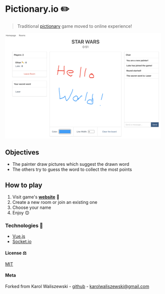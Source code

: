 # Pictionary.io ✏️

> Traditional [pictionary](https://en.wikipedia.org/wiki/Pictionary) game moved to online experience!

![](screenshot.png)

## Objectives
+ The painter draw pictures which suggest the drawn word
+ The others try to guess the word to collect the most points

## How to play
1. Visit game's **[website](https://etuong.github.io/pictionary.io/#/)** 🔗
2. Create a new room or join an existing one
3. Choose your name
4. Enjoy 😊

### Technologies 🔧 
+ [Vue.js](https://vuejs.org/)
+ [Socket.io](https://socket.io/)

#### License ⚖️

[MIT](https://en.wikipedia.org/wiki/MIT_License)


#### Meta
Forked from Karol Waliszewski - [github](https://github.com/Karol-Waliszewski) - [karolwaliszewski@gmail.com](mailto:karolwaliszewski@gmail.com)